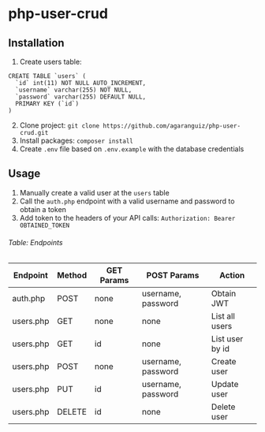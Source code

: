 # php-user-crud

## Installation
1. Create users table: 
```
CREATE TABLE `users` (
  `id` int(11) NOT NULL AUTO_INCREMENT,
  `username` varchar(255) NOT NULL,
  `password` varchar(255) DEFAULT NULL,
  PRIMARY KEY (`id`)
)
```
2. Clone project:
   ``` git clone https://github.com/agaranguiz/php-user-crud.git ```
3. Install packages:
   ``` composer install ```
4. Create ``` .env ``` file based on ``` .env.example ``` with the database credentials 

## Usage

1. Manually create a valid user at the ``` users ``` table
2. Call the ``` auth.php ``` endpoint with a valid username and password to obtain a token
3. Add token to the headers of your API calls: ``` Authorization: Bearer OBTAINED_TOKEN ```

###### Table: Endpoints

| Endpoint | Method | GET Params | POST Params | Action |
| --- | --- | --- | --- | --- |
| auth.php | POST | none | username, password | Obtain JWT |
| users.php | GET | none | none | List all users |
| users.php | GET | id | none | List user by id |
| users.php | POST | none | username, password | Create user |
| users.php | PUT | id | username, password | Update user |
| users.php | DELETE | id | none | Delete user |
